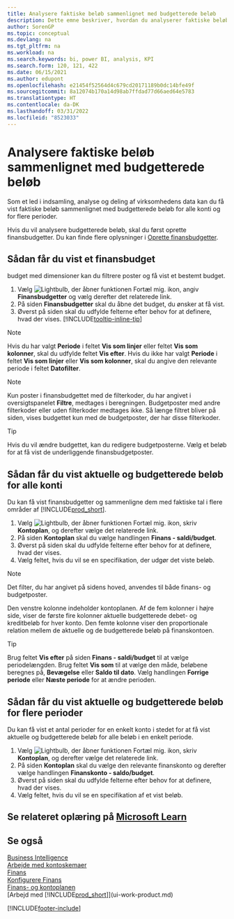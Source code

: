 ```yaml
---
title: Analysere faktiske beløb sammenlignet med budgetterede beløb
description: Dette emne beskriver, hvordan du analyserer faktiske beløb vs. budgetterede beløb som en metode til at indsamle, analysere og dele virksomhedens data.
author: SorenGP
ms.topic: conceptual
ms.devlang: na
ms.tgt_pltfrm: na
ms.workload: na
ms.search.keywords: bi, power BI, analysis, KPI
ms.search.form: 120, 121, 422
ms.date: 06/15/2021
ms.author: edupont
ms.openlocfilehash: e21454f52564d4c679cd20171189b0dc14bfe49f
ms.sourcegitcommit: 8a12074b170a14d98ab7ffdad77d66aed64e5783
ms.translationtype: HT
ms.contentlocale: da-DK
ms.lasthandoff: 03/31/2022
ms.locfileid: "8523033"
---
```

# <a name="analyze-actual-amounts-versus-budgeted-amounts"></a>Analysere faktiske beløb sammenlignet med budgetterede beløb
Som et led i indsamling, analyse og deling af virksomhedens data kan du få vist faktiske beløb sammenlignet med budgetterede beløb for alle konti og for flere perioder.

Hvis du vil analysere budgetterede beløb, skal du først oprette finansbudgetter. Du kan finde flere oplysninger i [Oprette finansbudgetter](finance-how-create-budgets.md).

## <a name="to-view-a-gl-budget"></a>Sådan får du vist et finansbudget
budget med dimensioner kan du filtrere poster og få vist et bestemt budget.

1. Vælg ![Lightbulb, der åbner funktionen Fortæl mig.](media/ui-search/search_small.png "Fortæl mig, hvad du vil foretage dig") ikon, angiv **Finansbudgetter** og vælg derefter det relaterede link.
2. På siden **Finansbudgetter** skal du åbne det budget, du ønsker at få vist.  
3. Øverst på siden skal du udfylde felterne efter behov for at definere, hvad der vises. [!INCLUDE[tooltip-inline-tip](includes/tooltip-inline-tip_md.md)]

> [!NOTE]  
>   Hvis du har valgt **Periode** i feltet **Vis som linjer** eller feltet **Vis som kolonner**, skal du udfylde feltet **Vis efter**. Hvis du ikke har valgt **Periode** i feltet **Vis som linjer** eller **Vis som kolonner**, skal du angive den relevante periode i feltet **Datofilter**.  

> [!NOTE]  
>   Kun poster i finansbudgettet med de filterkoder, du har angivet i oversigtspanelet **Filtre**, medtages i beregningen. Budgetposter med andre filterkoder eller uden filterkoder medtages ikke. Så længe filtret bliver på siden, vises budgettet kun med de budgetposter, der har disse filterkoder.  

> [!TIP]  
>   Hvis du vil ændre budgettet, kan du redigere budgetposterne. Vælg et beløb for at få vist de underliggende finansbudgetposter.

## <a name="to-view-actual-and-budgeted-amounts-for-all-accounts"></a>Sådan får du vist aktuelle og budgetterede beløb for alle konti  
Du kan få vist finansbudgetter og sammenligne dem med faktiske tal i flere områder af [!INCLUDE[prod_short](includes/prod_short.md)].

1. Vælg ![Lightbulb, der åbner funktionen Fortæl mig.](media/ui-search/search_small.png "Fortæl mig, hvad du vil foretage dig") ikon, skriv **Kontoplan**, og derefter vælge det relaterede link.  
2. På siden **Kontoplan** skal du vælge handlingen **Finans - saldi/budget**.
3. Øverst på siden skal du udfylde felterne efter behov for at definere, hvad der vises.  
4. Vælg feltet, hvis du vil se en specifikation, der udgør det viste beløb.  

> [!NOTE]  
>   Det filter, du har angivet på sidens hoved, anvendes til både finans- og budgetposter.

Den venstre kolonne indeholder kontoplanen. Af de fem kolonner i højre side, viser de første fire kolonner aktuelle budgetterede debet- og kreditbeløb for hver konto. Den femte kolonne viser den proportionale relation mellem de aktuelle og de budgetterede beløb på finanskontoen.  

> [!TIP]  
>   Brug feltet **Vis efter** på siden **Finans - saldi/budget** til at vælge periodelængden. Brug feltet **Vis som** til at vælge den måde, beløbene beregnes på, **Bevægelse** eller **Saldo til dato**. Vælg handlingen **Forrige periode** eller **Næste periode** for at ændre perioden.  

## <a name="to-view-actual-and-budgeted-amounts-for-several-periods"></a>Sådan får du vist aktuelle og budgetterede beløb for flere perioder  
Du kan få vist et antal perioder for en enkelt konto i stedet for at få vist aktuelle og budgetterede beløb for alle beløb i en enkelt periode.  

1. Vælg ![Lightbulb, der åbner funktionen Fortæl mig.](media/ui-search/search_small.png "Fortæl mig, hvad du vil foretage dig") ikon, skriv **Kontoplan**, og derefter vælge det relaterede link.  
2. På siden **Kontoplan** skal du vælge den relevante finanskonto og derefter vælge handlingen **Finanskonto - saldo/budget**.  
3. Øverst på siden skal du udfylde felterne efter behov for at definere, hvad der vises.   
4. Vælg feltet, hvis du vil se en specifikation af et vist beløb.  

## <a name="see-related-training-at-microsoft-learn"></a>Se relateret oplæring på [Microsoft Learn](/learn/modules/budgets-exchange-rates-dynamics-365-business-central/index)

## <a name="see-also"></a>Se også
[Business Intelligence](bi.md)  
[Arbejde med kontoskemaer](bi-how-work-account-schedule.md)  
[Finans](finance.md)  
[Konfigurere Finans](finance-setup-finance.md)  
[Finans- og kontoplanen](finance-general-ledger.md)  
[Arbejd med [!INCLUDE[prod_short](includes/prod_short.md)]](ui-work-product.md)  


[!INCLUDE[footer-include](includes/footer-banner.md)]